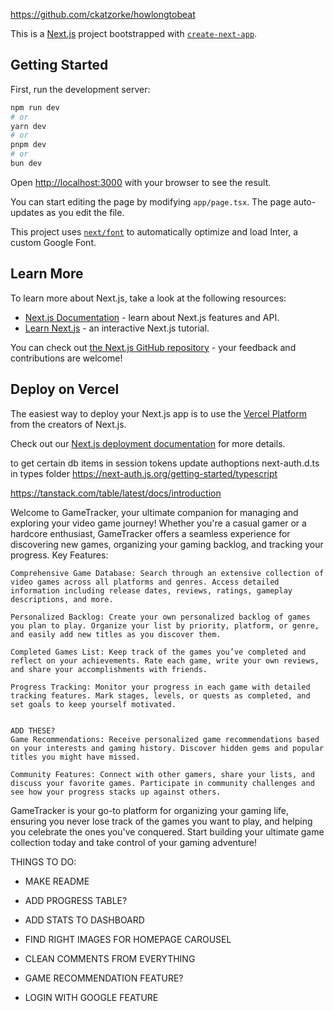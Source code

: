 https://github.com/ckatzorke/howlongtobeat

This is a [Next.js](https://nextjs.org/) project bootstrapped with [`create-next-app`](https://github.com/vercel/next.js/tree/canary/packages/create-next-app).

## Getting Started

First, run the development server:

```bash
npm run dev
# or
yarn dev
# or
pnpm dev
# or
bun dev
```

Open [http://localhost:3000](http://localhost:3000) with your browser to see the result.

You can start editing the page by modifying `app/page.tsx`. The page auto-updates as you edit the file.

This project uses [`next/font`](https://nextjs.org/docs/basic-features/font-optimization) to automatically optimize and load Inter, a custom Google Font.

## Learn More

To learn more about Next.js, take a look at the following resources:

- [Next.js Documentation](https://nextjs.org/docs) - learn about Next.js features and API.
- [Learn Next.js](https://nextjs.org/learn) - an interactive Next.js tutorial.

You can check out [the Next.js GitHub repository](https://github.com/vercel/next.js/) - your feedback and contributions are welcome!

## Deploy on Vercel

The easiest way to deploy your Next.js app is to use the [Vercel Platform](https://vercel.com/new?utm_medium=default-template&filter=next.js&utm_source=create-next-app&utm_campaign=create-next-app-readme) from the creators of Next.js.

Check out our [Next.js deployment documentation](https://nextjs.org/docs/deployment) for more details.

to get certain db items in session tokens update authoptions next-auth.d.ts in types folder
https://next-auth.js.org/getting-started/typescript

https://tanstack.com/table/latest/docs/introduction

Welcome to GameTracker, your ultimate companion for managing and exploring your video game journey! Whether you're a casual gamer or a hardcore enthusiast, GameTracker offers a seamless experience for discovering new games, organizing your gaming backlog, and tracking your progress.
Key Features:

    Comprehensive Game Database: Search through an extensive collection of video games across all platforms and genres. Access detailed information including release dates, reviews, ratings, gameplay descriptions, and more.

    Personalized Backlog: Create your own personalized backlog of games you plan to play. Organize your list by priority, platform, or genre, and easily add new titles as you discover them.

    Completed Games List: Keep track of the games you’ve completed and reflect on your achievements. Rate each game, write your own reviews, and share your accomplishments with friends.

    Progress Tracking: Monitor your progress in each game with detailed tracking features. Mark stages, levels, or quests as completed, and set goals to keep yourself motivated.


    ADD THESE?
    Game Recommendations: Receive personalized game recommendations based on your interests and gaming history. Discover hidden gems and popular titles you might have missed.

    Community Features: Connect with other gamers, share your lists, and discuss your favorite games. Participate in community challenges and see how your progress stacks up against others.

GameTracker is your go-to platform for organizing your gaming life, ensuring you never lose track of the games you want to play, and helping you celebrate the ones you've conquered. Start building your ultimate game collection today and take control of your gaming adventure!

THINGS TO DO:

- MAKE README
- ADD PROGRESS TABLE?
- ADD STATS TO DASHBOARD

- FIND RIGHT IMAGES FOR HOMEPAGE CAROUSEL
- CLEAN COMMENTS FROM EVERYTHING
- GAME RECOMMENDATION FEATURE?
- LOGIN WITH GOOGLE FEATURE
